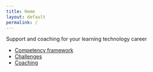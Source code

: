 ```yaml
---
title: Home
layout: default
permalink: /
---
```

Support and coaching for your learning technology career

- [Competency framework](/competencies)
- [Challenges](/challenges)
- [Coaching](/coaching)
